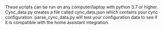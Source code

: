 These scripts can be run on any computer/laptop with python 3.7 or higher. Cync_data.py creates a file called cync_data.json which contains your cync configuration. parse_cync_data.py will test your configuration data to see if it is compatible with the home assistant integration.
